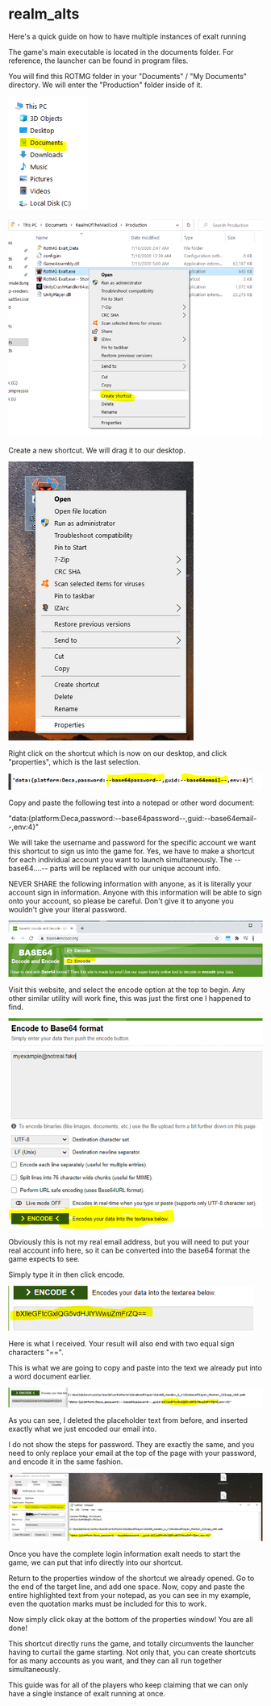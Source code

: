 # realm_alts

Here's a quick guide on how to have multiple instances of exalt running

The game's main executable is located in the documents folder.  For reference, the launcher can be found in program files.

You will find this ROTMG folder in your "Documents" / "My Documents" directory.  We will enter the "Production" folder inside of it.

![documents](./images/documents.png)   

![create_shortcut](./images/create_shortcut.png)   

Create a new shortcut.  We will drag it to our desktop.

![click_properties](./images/click_properties.png)   

Right click on the shortcut which is now on our desktop, and click "properties", which is the last selection.


![data_stuff](./images/data_stuff.png)   

Copy and paste the following test into a notepad or other word document:

"data:{platform:Deca,password:--base64password--,guid:--base64email--,env:4}"

We will take the username and password for the specific account we want this shortcut to sign us into the game for.  Yes, we have to make a shortcut for each individual account you want to launch simultaneously.  The --base64....-- parts will be replaced with our unique account info.

NEVER SHARE the following information with anyone, as it is literally your account sign in information.  Anyone with this information will be able to sign onto your account, so please be careful.  Don't give it to anyone you wouldn't give your literal password.

![base64_encode](./images/base64_encode.png)   

Visit this website, and select the encode option at the top to begin.  Any other similar utility will work fine, this was just the first one I happened to find.

![put_in_email](./images/put_in_email.png)   

Obviously this is not my real email address, but you will need to put your real account info here, so it can be converted into the base64 format the game expects to see.  

Simply type it in then click encode.

![encoded_email](./images/encoded_email.png)   

Here is what I received.  Your result will also end with two equal sign characters "==".  

This is what we are going to copy and paste into the text we already put into a word document earlier.

![replace_guid_with_encoded_email](./images/replace_guid_with_encoded_email.png)   

As you can see, I deleted the placeholder text from before, and inserted exactly what we just encoded our email into.

I do not show the steps for password.  They are exactly the same, and you need to only replace your email at the top of the page with your password, and encode it in the same fashion.

![paste_it_in](./images/paste_it_in.png)   

Once you have the complete login information exalt needs to start the game, we can put that info directly into our shortcut.

Return to the properties window of the shortcut we already opened.  Go to the end of the target line, and add one space.  Now, copy and paste the entire highlighted text from your notepad, as you can see in my example, even the quotation marks must be included for this to work.

Now simply click okay at the bottom of the properties window!  You are all done!

This shortcut directly runs the game, and totally circumvents the launcher having to curtail the game starting.  Not only that, you can create shortcuts for as many accounts as you want, and they can all run together simultaneously.

This guide was for all of the players who keep claiming that we can only have a single instance of exalt running at once.
